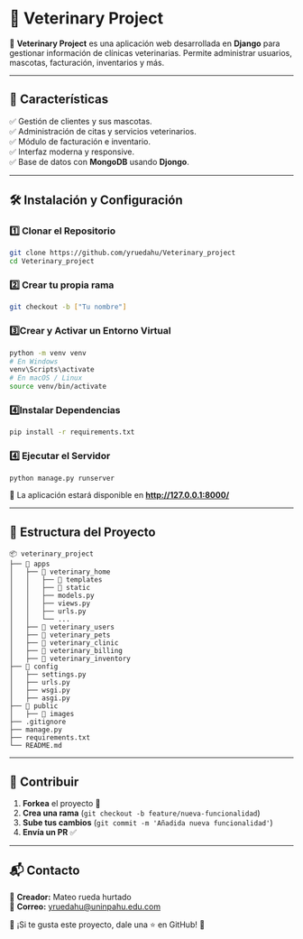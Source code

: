 # 🏥 Veterinary Project

🚀 **Veterinary Project** es una aplicación web desarrollada en **Django** para gestionar información de clínicas veterinarias. Permite administrar usuarios, mascotas, facturación, inventarios y más.

---

## 📌 Características

✅ Gestión de clientes y sus mascotas.  
✅ Administración de citas y servicios veterinarios.  
✅ Módulo de facturación e inventario.  
✅ Interfaz moderna y responsive.  
✅ Base de datos con **MongoDB** usando **Djongo**.

---

## 🛠️ Instalación y Configuración

### **1️⃣ Clonar el Repositorio**
```bash
git clone https://github.com/yruedahu/Veterinary_project
cd Veterinary_project
```

### **2️⃣ Crear tu propia rama**
```bash
git checkout -b ["Tu nombre"]
```

### **3️⃣Crear y Activar un Entorno Virtual**
```bash
python -m venv venv
# En Windows
venv\Scripts\activate
# En macOS / Linux
source venv/bin/activate
```

### **4️⃣Instalar Dependencias**
```bash
pip install -r requirements.txt
```

### **4️⃣ Ejecutar el Servidor**
```bash
python manage.py runserver
```
📌 La aplicación estará disponible en **http://127.0.0.1:8000/**

---

## 📂 Estructura del Proyecto

```
📦 veterinary_project
├── 📂 apps
│   ├── 📂 veterinary_home
│   │   ├── 📂 templates
│   │   ├── 📂 static
│   │   ├── models.py
│   │   ├── views.py
│   │   ├── urls.py
│   │   └── ...
│   ├── 📂 veterinary_users
│   ├── 📂 veterinary_pets
│   ├── 📂 veterinary_clinic
│   ├── 📂 veterinary_billing
│   ├── 📂 veterinary_inventory
├── 📂 config
│   ├── settings.py
│   ├── urls.py
│   ├── wsgi.py
│   ├── asgi.py
├── 📂 public
│   ├── 📂 images
├── .gitignore
├── manage.py
├── requirements.txt
└── README.md
```

---

## 📢 Contribuir

1. **Forkea** el proyecto 🍴
2. **Crea una rama** (`git checkout -b feature/nueva-funcionalidad`)
3. **Sube tus cambios** (`git commit -m 'Añadida nueva funcionalidad'`)
4. **Envía un PR** ✅

---

## 📬 Contacto
📌 **Creador:** Mateo rueda hurtado  
📌 **Correo:** yruedahu@uninpahu.edu.com  

📢 ¡Si te gusta este proyecto, dale una ⭐ en GitHub! 🚀

